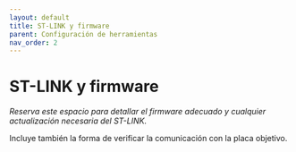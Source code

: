 ```yaml
---
layout: default
title: ST-LINK y firmware
parent: Configuración de herramientas
nav_order: 2
---
```


# ST-LINK y firmware

_Reserva este espacio para detallar el firmware adecuado y cualquier actualización necesaria del ST-LINK._

Incluye también la forma de verificar la comunicación con la placa objetivo.
